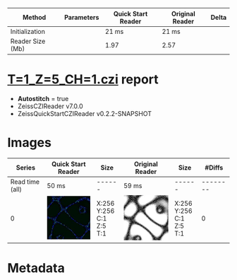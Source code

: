 |  Method            | Parameters       | Quick Start Reader | Original Reader | Delta  |
| -------------------|------------------|--------------------|-----------------|------- |
| Initialization     |                  |21 ms|21 ms|        |
| Reader Size (Mb)     |                  |1.97|2.57|        |
# [T=1_Z=5_CH=1.czi](https://zenodo.org/record/7015307/files/T%3D1_Z%3D5_CH%3D1.czi) report
 - **Autostitch** = true
 - ZeissCZIReader v7.0.0
 - ZeissQuickStartCZIReader v0.2.2-SNAPSHOT

# Images 

| Series            | Quick Start Reader | Size | Original Reader | Size | #Diffs |
|-------------------|--------------------|------|-----------------|------|--------|
| Read time (all)   |50 ms|------|59 ms|------|--------|
|0|![T=1_Z=5_CH=1.quick_true.flat_true.stitch_true.series_0.jpg](T=1_Z=5_CH=1/T=1_Z=5_CH=1.quick_true.flat_true.stitch_true.series_0.jpg)|X:256<br>Y:256<br>C:1<br>Z:5<br>T:1|![T=1_Z=5_CH=1.quick_false.flat_true.stitch_true.series_0.jpg](T=1_Z=5_CH=1/T=1_Z=5_CH=1.quick_false.flat_true.stitch_true.series_0.jpg)|X:256<br>Y:256<br>C:1<br>Z:5<br>T:1|0|

# Metadata

